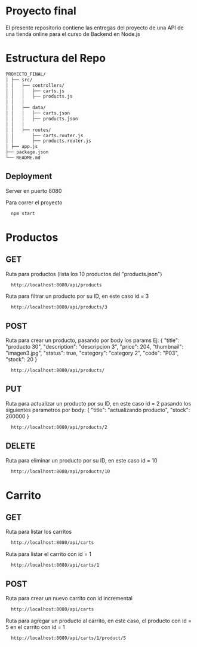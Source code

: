 # Proyecto final

El presente repositorio contiene las entregas del proyecto de una API de una tienda online para el curso de Backend en Node.js

# Estructura del Repo

```bash
PROYECTO_FINAL/
│ ├── src/
│ │   ├── controllers/
│ │   │   ├── carts.js
│ │   │   ├── products.js
│ │   │
│ │   ├── data/
│ │   │   ├── carts.json
│ │   │   ├── products.json
│ │   │
│ │   ├── routes/
│ │       ├── carts.router.js
│ │       ├── products.router.js
│ ├── app.js
├── package.json
└── README.md
```

## Deployment

Server en puerto 8080

Para correr el proyecto

```bash
  npm start
```
# Productos

## GET

Ruta para productos (lista los 10 productos del "products.json")

```bash
  http://localhost:8080/api/products
```

Ruta para filtrar un producto por su ID, en este caso id = 3

```bash
  http://localhost:8080/api/products/3
```

## POST

Ruta para crear un producto, pasando por body los params Ej: {
"title": "producto 30",
"description": "descripcion 3",
"price": 204,
"thumbnail": "imagen3.jpg",
"status": true,
"category": "category 2",
"code": "P03",
"stock": 20
}

```bash
  http://localhost:8080/api/products/
```

## PUT

Ruta para actualizar un producto por su ID, en este caso id = 2 pasando los siguientes parametros por body:
{
"title": "actualizando producto",
"stock": 200000
}

```bash
  http://localhost:8080/api/products/2
```

## DELETE

Ruta para eliminar un producto por su ID, en este caso id = 10

```bash
  http://localhost:8080/api/products/10
```

# Carrito

## GET

Ruta para listar los carritos

```bash
  http://localhost:8080/api/carts
```

Ruta para listar el carrito con id = 1

```bash
  http://localhost:8080/api/carts/1
```

## POST

Ruta para crear un nuevo carrito con id incremental

```bash
  http://localhost:8080/api/carts
```

Ruta para agregar un producto al carrito, en este caso, el producto con id = 5 en el carrito con id = 1

```bash
  http://localhost:8080/api/carts/1/product/5
```
